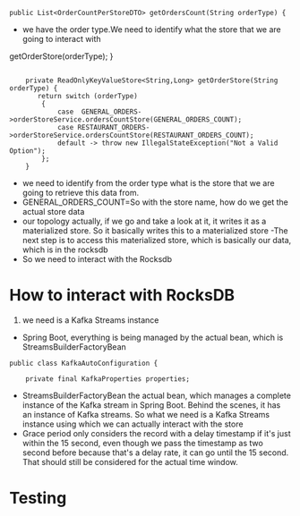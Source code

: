 ````
public List<OrderCountPerStoreDTO> getOrdersCount(String orderType) {
````
- we have the order type.We need to identify what the store that we are going to interact with


getOrderStore(orderType);
}

````

    private ReadOnlyKeyValueStore<String,Long> getOrderStore(String orderType) {
       return switch (orderType)
        {
            case  GENERAL_ORDERS->orderStoreService.ordersCountStore(GENERAL_ORDERS_COUNT);
            case RESTAURANT_ORDERS->orderStoreService.ordersCountStore(RESTAURANT_ORDERS_COUNT);
            default -> throw new IllegalStateException("Not a Valid Option");
        };
    }
````

- we need to identify from the order type what is the store that we are going to retrieve this
data from.
- GENERAL_ORDERS_COUNT=So with the store name, how do we get the actual store data
- our topology actually, if we go and take a look at it, it writes it as a materialized
store. So it basically writes this to a materialized store
-The next step is to access this materialized store, which is basically our data,
which is in the rocksdb
- So we need to interact with the Rocksdb

# How to interact with RocksDB
1. we need is a Kafka Streams instance
 -  Spring Boot, everything is being managed by the actual bean, which is StreamsBuilderFactoryBean
````
public class KafkaAutoConfiguration {

	private final KafkaProperties properties;
````
- StreamsBuilderFactoryBean the actual bean, which manages a complete instance of the Kafka stream in Spring Boot.
  Behind the scenes, it has an instance of Kafka streams.
  So what we need is a Kafka Streams instance using which we can actually interact with the store
- Grace period only considers the record with a delay timestamp if it's just within the 15 second, even
  though we pass the timestamp as two second before because that's a delay rate, it can go until the
  15 second. That should still be considered for the actual time window.

# Testing

